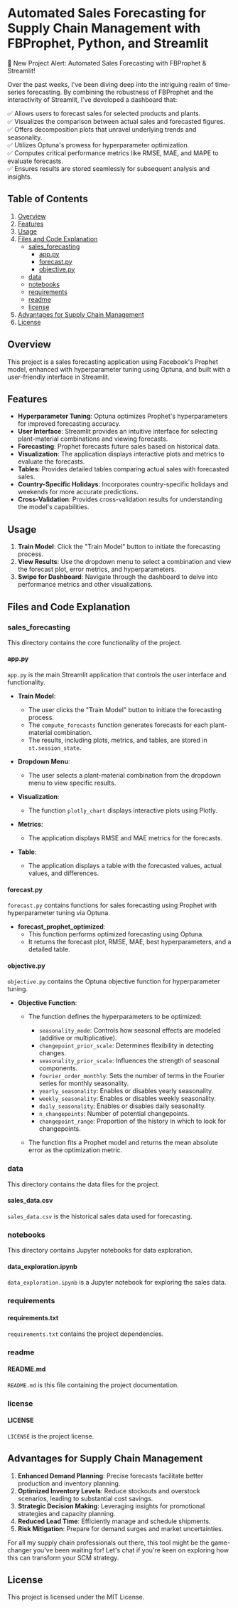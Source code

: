 # Automated Sales Forecasting for Supply Chain Management with FBProphet, Python, and Streamlit

🚀 New Project Alert: Automated Sales Forecasting with FBProphet & Streamlit!

Over the past weeks, I've been diving deep into the intriguing realm of time-series forecasting. By combining the robustness of FBProphet and the interactivity of Streamlit, I've developed a dashboard that:

✅ Allows users to forecast sales for selected products and plants.  
✅ Visualizes the comparison between actual sales and forecasted figures.  
✅ Offers decomposition plots that unravel underlying trends and seasonality.  
✅ Utilizes Optuna's prowess for hyperparameter optimization.  
✅ Computes critical performance metrics like RMSE, MAE, and MAPE to evaluate forecasts.  
✅ Ensures results are stored seamlessly for subsequent analysis and insights.

## Table of Contents

1. [Overview](#overview)
2. [Features](#features)
3. [Usage](#usage)
4. [Files and Code Explanation](#files-and-code-explanation)
    - [sales_forecasting](#sales_forecasting)
        - [app.py](#app-py)
        - [forecast.py](#forecast-py)
        - [objective.py](#objective-py)
    - [data](#data)
    - [notebooks](#notebooks)
    - [requirements](#requirements)
    - [readme](#readme)
    - [license](#license)
5. [Advantages for Supply Chain Management](#advantages-for-supply-chain-management)
6. [License](#license)

## Overview

This project is a sales forecasting application using Facebook's Prophet model, enhanced with hyperparameter tuning using Optuna, and built with a user-friendly interface in Streamlit.

## Features

- **Hyperparameter Tuning**: Optuna optimizes Prophet's hyperparameters for improved forecasting accuracy.
- **User Interface**: Streamlit provides an intuitive interface for selecting plant-material combinations and viewing forecasts.
- **Forecasting**: Prophet forecasts future sales based on historical data.
- **Visualization**: The application displays interactive plots and metrics to evaluate the forecasts.
- **Tables**: Provides detailed tables comparing actual sales with forecasted sales.
- **Country-Specific Holidays**: Incorporates country-specific holidays and weekends for more accurate predictions.
- **Cross-Validation**: Provides cross-validation results for understanding the model's capabilities.

## Usage

1. **Train Model**: Click the "Train Model" button to initiate the forecasting process.
2. **View Results**: Use the dropdown menu to select a combination and view the forecast plot, error metrics, and hyperparameters.
3. **Swipe for Dashboard**: Navigate through the dashboard to delve into performance metrics and other visualizations.

## Files and Code Explanation

### sales_forecasting

This directory contains the core functionality of the project.

#### app.py

`app.py` is the main Streamlit application that controls the user interface and functionality.

- **Train Model**:
    - The user clicks the "Train Model" button to initiate the forecasting process.
    - The `compute_forecasts` function generates forecasts for each plant-material combination.
    - The results, including plots, metrics, and tables, are stored in `st.session_state`.
  
- **Dropdown Menu**:
    - The user selects a plant-material combination from the dropdown menu to view specific results.

- **Visualization**:
    - The function `plotly_chart` displays interactive plots using Plotly.
  
- **Metrics**:
    - The application displays RMSE and MAE metrics for the forecasts.

- **Table**:
    - The application displays a table with the forecasted values, actual values, and differences.

#### forecast.py

`forecast.py` contains functions for sales forecasting using Prophet with hyperparameter tuning via Optuna.

- **forecast_prophet_optimized**:
    - This function performs optimized forecasting using Optuna.
    - It returns the forecast plot, RMSE, MAE, best hyperparameters, and a detailed table.

#### objective.py

`objective.py` contains the Optuna objective function for hyperparameter tuning.

- **Objective Function**:
    - The function defines the hyperparameters to be optimized:
        - `seasonality_mode`: Controls how seasonal effects are modeled (additive or multiplicative).
        - `changepoint_prior_scale`: Determines flexibility in detecting changes.
        - `seasonality_prior_scale`: Influences the strength of seasonal components.
        - `fourier_order_monthly`: Sets the number of terms in the Fourier series for monthly seasonality.
        - `yearly_seasonality`: Enables or disables yearly seasonality.
        - `weekly_seasonality`: Enables or disables weekly seasonality.
        - `daily_seasonality`: Enables or disables daily seasonality.
        - `n_changepoints`: Number of potential changepoints.
        - `changepoint_range`: Proportion of the history in which to look for changepoints.

    - The function fits a Prophet model and returns the mean absolute error as the optimization metric.

### data

This directory contains the data files for the project.

#### sales_data.csv

`sales_data.csv` is the historical sales data used for forecasting.

### notebooks

This directory contains Jupyter notebooks for data exploration.

#### data_exploration.ipynb

`data_exploration.ipynb` is a Jupyter notebook for exploring the sales data.

### requirements

#### requirements.txt

`requirements.txt` contains the project dependencies.

### readme

#### README.md

`README.md` is this file containing the project documentation.

### license

#### LICENSE

`LICENSE` is the project license.

## Advantages for Supply Chain Management

1. **Enhanced Demand Planning**: Precise forecasts facilitate better production and inventory planning.
2. **Optimized Inventory Levels**: Reduce stockouts and overstock scenarios, leading to substantial cost savings.
3. **Strategic Decision Making**: Leveraging insights for promotional strategies and capacity planning.
4. **Reduced Lead Time**: Efficiently manage and schedule shipments.
5. **Risk Mitigation**: Prepare for demand surges and market uncertainties.

For all my supply chain professionals out there, this tool might be the game-changer you've been waiting for! Let's chat if you're keen on exploring how this can transform your SCM strategy.

## License

This project is licensed under the MIT License.
